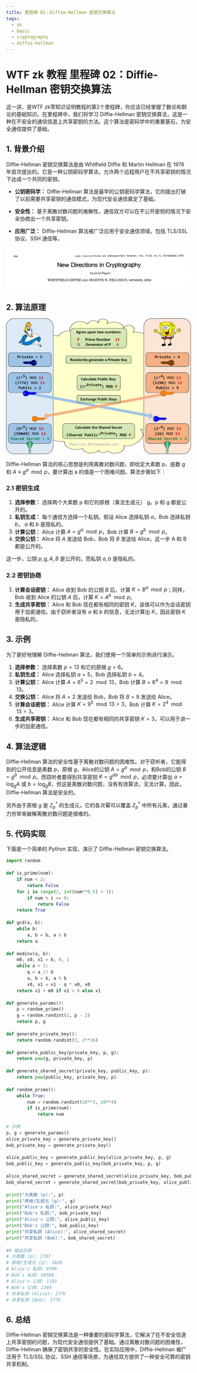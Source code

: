 ```yaml
---
title: 里程碑 02：Diffie-Hellman 密钥交换算法
tags:
  - zk
  - basic
  - cryptography
  - diffie-hellman
---
```


# WTF zk 教程 里程碑 02：Diffie-Hellman 密钥交换算法

这一讲，是WTF zk零知识证明教程的第2个里程碑，你应该已经掌握了数论和群论的基础知识。在里程碑中，我们将学习 Diffie-Hellman 密钥交换算法，这是一种在不安全的通信信道上共享密钥的方法。这个算法是密码学中的重要基石，为安全通信提供了基础。

## 1. 背景介绍

Diffie-Hellman 密钥交换算法是由 Whitfield Diffie 和 Martin Hellman 在 1976 年首次提出的。它是一种公钥密码学算法，允许两个远程用户在不共享密钥的情况下达成一个共同的密钥。

- **公钥密码学：** Diffie-Hellman 算法是最早的公钥密码学算法，它的提出打破了以前需要共享密钥的通信模式，为现代安全通信奠定了基础。

- **安全性：** 基于离散对数问题的难解性，通信双方可以在不公开密钥的情况下安全协商出一个共享密钥。

- **应用广泛：** Diffie-Hellman 算法被广泛应用于安全通信领域，包括 TLS/SSL 协议、SSH 通信等。

![](./img/MS02-1.png)

## 2. 算法原理

![](./img/MS02-2.png)

Diffie-Hellman 算法的核心思想是利用离散对数问题，即给定大素数 p、底数 g 和 $A \equiv g^a \mod p$，要计算出 a 的值是一个困难问题。算法步骤如下：

### 2.1 密钥生成

1. **选择参数：** 选择两个大素数 p 和它的原根（乘法生成元） g。p 和 g 都是公开的。
2. **私钥生成：** 每个通信方选择一个私钥。假设 Alice 选择私钥 $a$，Bob 选择私钥 $b$， $a$ 和 $b$ 是隐私的。
3. **计算公钥：** Alice 计算 $A = g^a \mod p$，Bob 计算 $B = g^b \mod p$。
4. **交换公钥：** Alice 将 $A$ 发送给 Bob，Bob 将 $B$ 发送给 Alice，这一步 A 和 B 都是公开的。

这一步，公钥 $p, g, A, B$ 是公开的，而私钥 $a, b$ 是隐私的。

### 2.2 密钥协商

1. **计算会话密钥：** Alice 收到 Bob 的公钥 $B$ 后，计算 $K = B^a \mod p$；同样，Bob 收到 Alice 的公钥 $A$ 后，计算 $K = A^b \mod p$。
2. **生成共享密钥：** Alice 和 Bob 现在都有相同的密钥 $K$，该值可以作为会话密钥用于加密通信。由于窃听者没有 $a$ 和 $b$ 的信息，无法计算出 $K$，因此密钥 $K$ 是隐私的。

## 3. 示例

为了更好地理解 Diffie-Hellman 算法，我们使用一个简单的示例进行演示。

1. **选择参数：** 选择素数 $p = 13$ 和它的原根 $g = 6$。
2. **私钥生成：** Alice 选择私钥 $a = 5$，Bob 选择私钥 $b = 4$。
3. **计算公钥：** Alice 计算 $A = 6^5 = 2 \mod 13$，Bob 计算 $B = 6^{4} = 9 \mod 13$。
4. **交换公钥：** Alice 将 $A = 2$ 发送给 Bob，Bob 将 $B = 9$ 发送给 Alice。
5. **计算会话密钥：** Alice 计算 $K = 9^5 \mod 13 = 3$，Bob 计算 $K = 2^{4} \mod 13 = 3$。
6. **生成共享密钥：** Alice 和 Bob 现在都有相同的共享密钥 $K = 3$，可以用于进一步的加密通信。

## 4. 算法逻辑

Diffie-Hellman 算法的安全性基于离散对数问题的困难性。对于窃听者，它能得到的公开信息是素数 $p$，原根 $g$，Alice的公钥 $A = g^a \mod p$，和Bob的公钥 $B = g^b \mod p$。而窃听者要得到共享密钥 $K =g^{ab} \mod p$，必须要计算出 $a = \log_g{A}$ 或 $b = \log_g{B}$，但这是离散对数问题，没有有效算法，无法计算。因此，Diffie-Hellman 算法是安全的。

另外由于原根 $g$ 是 $Z^*_p$ 的生成元，它的各次幂可以覆盖 $Z^*_p$ 中所有元素，通过暴力穷举来破解离散对数问题是很难的。

## 5. 代码实现

下面是一个简单的 Python 实现，演示了 Diffie-Hellman 密钥交换算法。

```python
import random

def is_prime(num):
    if num < 2:
        return False
    for i in range(2, int(num**0.5) + 1):
        if num % i == 0:
            return False
    return True

def gcd(a, b):
    while b:
        a, b = b, a % b
    return a

def modinv(a, b):
    m0, x0, x1 = b, 0, 1
    while a > 1:
        q = a // b
        a, b = b, a % b
        x0, x1 = x1 - q * x0, x0
    return x1 + m0 if x1 < 0 else x1

def generate_params():
    p = random_prime()
    g = random.randint(2, p - 2)
    return p, g

def generate_private_key():
    return random.randint(2, 2**16)

def generate_public_key(private_key, p, g):
    return pow(g, private_key, p)

def generate_shared_secret(private_key, public_key, p):
    return pow(public_key, private_key, p)

def random_prime():
    while True:
        num = random.randint(10**3, 10**4)
        if is_prime(num):
            return num

# 示例
p, g = generate_params()
alice_private_key = generate_private_key()
bob_private_key = generate_private_key()

alice_public_key = generate_public_key(alice_private_key, p, g)
bob_public_key = generate_public_key(bob_private_key, p, g)

alice_shared_secret = generate_shared_secret(alice_private_key, bob_public_key, p)
bob_shared_secret = generate_shared_secret(bob_private_key, alice_public_key, p)

print("大素数 (p):", p)
print("原根/生成元 (g):", g)
print("Alice's 私钥:", alice_private_key)
print("Bob's 私钥:", bob_private_key)
print("Alice's 公钥:", alice_public_key)
print("Bob's 公钥:", bob_public_key)
print("共享私钥 (Alice):", alice_shared_secret)
print("共享私钥 (Bob):", bob_shared_secret)

## 输出示例
# 大素数 (p): 2707
# 原根/生成元 (g): 1620
# Alice's 私钥: 8706
# Bob's 私钥: 60566
# Alice's 公钥: 1183
# Bob's 公钥: 2369
# 共享私钥 (Alice): 1776
# 共享私钥 (Bob): 1776
```

## 6. 总结

Diffie-Hellman 密钥交换算法是一种重要的密码学算法，它解决了在不安全信道上共享密钥的问题，为现代安全通信提供了基础。通过离散对数问题的困难性，Diffie-Hellman 确保了密钥共享的安全性。在实际应用中，Diffie-Hellman 被广泛用于 TLS/SSL 协议、SSH 通信等场景，为通信双方提供了一种安全可靠的密钥共享机制。